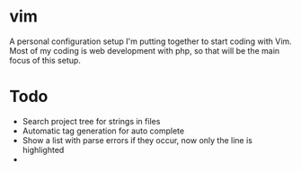 vim
===
A personal configuration setup I'm putting together to start coding with Vim.
Most of my coding is web development with php, so that will be the main focus of this setup.

Todo
===
- Search project tree for strings in files
- Automatic tag generation for auto complete
- Show a list with parse errors if they occur, now only the line is highlighted
- 
